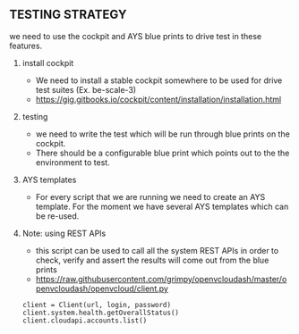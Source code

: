 ## TESTING STRATEGY

we need to use the cockpit and AYS blue prints to drive test in these features.
	
1. install cockpit
	- We need to install a stable cockpit somewhere to be used for drive test suites (Ex. be-scale-3)
	- https://gig.gitbooks.io/cockpit/content/installation/installation.html

2. testing
	- we need to write the test which will be run through blue prints on the cockpit.
	- There should be a configurable blue print which points out to the the environment to test.

3. AYS templates
	- For every script that we are running we need to create an AYS template. For the moment we have several AYS templates which can be re-used.

4. Note: using REST APIs
	- this script can be used to call all the system REST APIs in order to check, verify and assert the results will come out from the blue prints		
	- https://raw.githubusercontent.com/grimpy/openvcloudash/master/openvcloudash/openvcloud/client.py
	```
	client = Client(url, login, password)
	client.system.health.getOverallStatus()
	client.cloudapi.accounts.list()
	```
